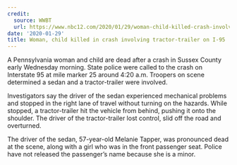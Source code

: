 ```yaml
---
credit:
  source: WWBT
  url: https://www.nbc12.com/2020/01/29/woman-child-killed-crash-involving-tractor-trailer-i-/
date: '2020-01-29'
title: Woman, child killed in crash involving tractor-trailer on I-95
---
```


A Pennsylvania woman and child are dead after a crash in Sussex County early Wednesday morning. State police were called to the crash on Interstate 95 at mile marker 25 around 4:20 a.m. Troopers on scene determined a sedan and a tractor-trailer were involved.

Investigators say the driver of the sedan experienced mechanical problems and stopped in the right lane of travel without turning on the hazards. While stopped, a tractor-trailer hit the vehicle from behind, pushing it onto the shoulder. The driver of the tractor-trailer lost control, slid off the road and overturned.

The driver of the sedan, 57-year-old Melanie Tapper, was pronounced dead at the scene, along with a girl who was in the front passenger seat. Police have not released the passenger’s name because she is a minor.